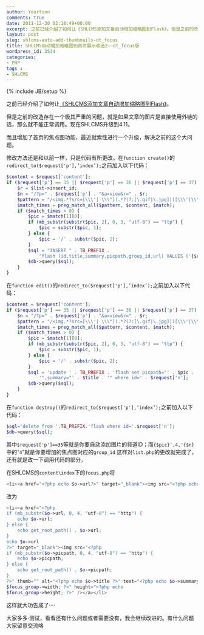 ```yaml
---
author: Yourtion
comments: true
date: 2011-12-30 02:18:49+00:00
excerpt: 之前已经介绍了如何让《SHLCMS添加文章自动增加缩略图到Flash》。但是之前的改造存在一个极其严重的问题，就是如果文章的图片是直接使用外链的话，那么就不能正常调用。现在SHLCMS升级到4.11。而且增加了首页的焦点图功能，最近就索性进行一个升级，解决之前的这个大问题。
layout: post
slug: shlcms-auto-add-thumbnails-dt_focus
title: SHLCMS自动增加缩略图到首页展示改造2——dt_focus版
wordpress_id: 3534
categories:
- PHP
tags :
- SHLCMS
---
```

{% include JB/setup %}

之前已经介绍了如何让[《SHLCMS添加文章自动增加缩略图到Flash》](/shlcms-automatically-add-thumbnails.html)。

但是之前的改造存在一个极其严重的问题，就是如果文章的图片是直接使用外链的话，那么就不能正常调用。现在SHLCMS升级到4.11。

而且增加了首页的焦点图功能，最近就索性进行一个升级，解决之前的这个大问题。

修改方法还是和以前一样，只是代码有所更改。在```function create()```的```redirect_to($request['p'],’index’);```之前加入以下代码：

```php
$content = $request['content'];
if ($request['p'] == 35 || $request['p'] == 36 || $request['p'] == 37) {
    $r = $list->insert_id;
    $n = "/?p=" . $request['p'] . "&a=view&r=" . $r;
    $pattern = "/<img.*?src=[\\\'| \\\"](.*?(?:[\.gif|\.jpg]))[\\\'|\\\"].*?[\/]?>/";
    $match_times = preg_match_all($pattern, $content, $match);
    if ($match_times > 0) {
        $pic = $match[1][0];
        if (mb_substr(substr($pic, 2), 0, 3, "utf-8") == "ttp") {
            $pic = substr($pic, 1);
        } else {
            $pic = '/' . substr($pic, 2);
        }
        $sql = "INSERT " . TB_PREFIX .
            "flash (id,title,summary,picpath,group_id,url) VALUES ('{$r}','{$title}','{$title}','{$pic}',4,'{$n}')";
        $db->query($sql);
    }
}
```

在```function edit()```的```redirect_to($request['p'],’index’);```之前加入以下代码：

```php
$content = $request['content'];
if ($request['p'] == 35 || $request['p'] == 36 || $request['p'] == 37) {
    $n = "/?p=" . $request['p'] . "&a=view&r=" . $r;
    $pattern = "/<img.*?src=[\\\'| \\\"](.*?(?:[\.gif|\.jpg]))[\\\'|\\\"].*?[\/]?>/";
    $match_times = preg_match_all($pattern, $content, $match);
    if ($match_times > 0) {
        $pic = $match[1][0];
        if (mb_substr(substr($pic, 2), 0, 3, "utf-8") == "ttp") {
            $pic = substr($pic, 1);
        } else {
            $pic = '/' . substr($pic, 2);
        }
        $sql = 'update ' . TB_PREFIX . 'flash set picpath="' . $pic . '",title="' . $title .
            '",summary="' . $title . '" where id=' . $request['n'];
        $db->query($sql);
    }
}
```

在```function destroy()```的```redirect_to($request['p'],’index’);```之前加入以下代码：

```php
$sql='delete from '.TB_PREFIX.'flash where id='.$request['n'];
$db->query($sql);
```

其中```$request['p']==35```等就是你要自动添加图片的频道ID；而```{$pic}',4,'{$n}```中的“```4```”就是你要增加的焦点图对应的```group_id```
这样对```list.php```的更改就完成了，还有就是改一下调用代码的部分，

在SHLCMS的```content\index```下的```focus.php```将

```php
<li><a href="<?php echo $o->url?>" target="_blank"><img src="<?php echo get_root_path().$o->picpath?>" thumb="" alt="<?php echo $o->title?>" text="<?php echo $o->summary?>" /></a></li>
```

改为

```php
<li><a href="<?php
if (mb_substr($o->url, 0, 4, "utf-8") == "http") {
    echo $o->url;
} else {
    echo get_root_path() . $o->url;
}
echo $o->url
?>" target="_blank"><img src="<?php
if (mb_substr($o->picpath, 0, 4, "utf-8") == "http") {
    echo $o->picpath;
} else {
    echo get_root_path() . $o->picpath;
}
?>" thumb="" alt="<?php echo $o->title ?>" text="<?php echo $o->summary ?>" width="<?php echo
$focus_group->width; ?>" height="<?php echo
$focus_group->height; ?>" /></a></li>
```

这样就大功告成了····

大家多多·测试，看看还有什么问题或者需要没有，我会继续改进的。有什么问题大家留意交流咯
